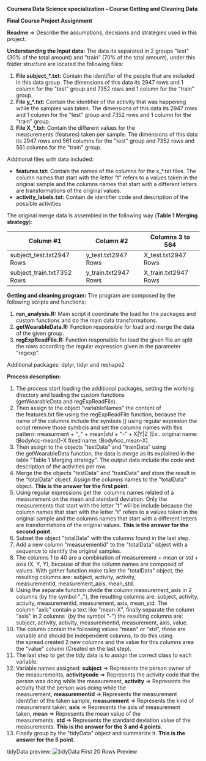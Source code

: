**Coursera Data Science specialization - Course Getting and Cleaning Data**

**Final Course Project Assignment**

**Readme** ⇒ Describe the assumptions, decisions and strategies used in this project.

**Understanding the Input data:** The data its separated in 2 groups "test" (30% of the total amount) and "train" (70% of the total amount), under this folder structure are located the following files:

1.  **File subject_*.txt:** Contain the identifier of the people that are included in this data group. The dimensions of this data its 2947 rows and 1 column for the "test" group and 7352 rows and 1 column for the "train" group.
2.  **File y_*.txt:** Contain the identifier of the activity that was happening while the samples was taken. The dimensions of this data its 2947 rows and 1 column for the "test" group and 7352 rows and 1 column for the "train" group.
3.  **File X_*.txt:** Contain the different values for the measurements (features) taken per sample. The dimensions of this data its 2947 rows and 561 columns for the "test" group and 7352 rows and 561 columns for the "train" group.

Additional files with data included: 

*   **features.txt:** Contain the names of the columns for the x_*.txt files. The column names that start with the letter "t" refers to a values taken in the original sample and the columns names that start with a different letters are transformations of the original values.
*   **activity_labels.txt:** Contain de identifier code and description of the possible activities

The original merge data is assembled in the following way (**Table 1 Merging strategy**):

| Column #1                  | Column #2            | Columns 3 to 564     |
|----------------------------|----------------------|----------------------|
| subject_test.txt2947 Rows  | y_test.txt2947 Rows  | X_test.txt2947 Rows  |
| subject_train.txt7352 Rows | y_train.txt2947 Rows | X_train.txt2947 Rows |

**Getting and cleaning program:** The program are composed by the following scripts and functions:

1.  **run_analysis.R:** Main script it coordinate the load for the packages and custom functions and do the main data transformations.
2.  **getWearableData.R:** Function responsible for load and merge the data of the given group.
3.  **regExpReadFile.R:** Function responsible for load the given file an split the rows according the regular expression given in the parameter "regexp".

Additional packages: dplyr, tidyr and reshape2

**Process description:**

1.  The process start loading the additional packages, setting the working directory and loading the custom functions (getWearableData and regExpReadFile).
2.  Then assign to the object "variableNames" the content of the features.txt file using the regExpReadFile function, because the name of the columns include the symbols () using regular expresion the script remove those symbols and set the columns names with this pattern: measurment + "_" + mean|std + "-" + X|Y|Z (Ex:. original name: tBodyAcc-mean()-X fixed name: tBodyAcc_mean-X).
3.  Then assign to the objects "testData" and "trainData" using the getWearableData function, the data is merge as its explained in the table "Table 1 Merging strategy". The output data include the code and description of the activities per row. 
4.  Merge the the objects "testData" and "trainData" and store the result in the "totalData" object. Assign the columns names to the "totalData" object. **This is the answer for the first point**.
5.  Using regular expressions get the  columns names related of a measurement on the mean and standard deviation. Only the measurements that start with the letter "t" will be include because the column names that start with the letter "t" refers to a values taken in the original sample and the columns names that start with a different letters are transformations of the original values. **This is the answer for the second point.**
6.  Subset the object "totalData" with the columns found in the last step.
7.  Add a new column "measurementid" to the "totalData" object with a sequence to identify the original samples.
8.  The columns 1 to 40 are a combination of measurement + mean or std + axis (X, Y, Y), because of that the column names are composed of values. With gather function make taller the "totalData" object, the resulting columns are: subject, activity, activity, measurementid, measurement_axis, mean_std.
9.  Using the separate function divide the column measurement_axis in 2 columns (by the symbol "_"), the resulting columns are: subject, activity, activity, measurementid, measurement, axis, mean_std. The column "axis" contain a text like "mean-X", finally separate the column "axis" in 2 columns  (by the symbol "-") the resulting columns are: subject, activity, activity, measurementid, measurement, axis, value.
10.  The column contain the following values "mean" or "std", those are variable and should be independient columns, to do this using the spread created 2 new columns and the value for this columns area the "value" column (Created en the last step).
11.  The last step to get the tidy data is to assign the correct class to each variable.
12.  Variable names assigned: **subject** => Represents the person owner of the measurements, **activitycode** => Represents the activity code that the person was doing while the measurement, **activity** => Represents the activity that the person was doing while the measurement, **measurementid** => Represents the measurement identifier of the taken sample, **measurement** => Represents the kind of measurement taken, **axis** => Represents the axis of measurement taken, **mean** => Represents the mean value of the measurements, **std** => Represents the standard deviation value of the measurements. **This is the answer for the 3 and 4 points**.
13.  Finally group by the "tidyData" object and summarize it. **This is the answer for the 5 point.**

tidyData preview:
![tidyData First 20 Rows Preview](https://github.com/fabiancnieto/courseProject_getting-cleanning-data/tidyData-First-20-rows.png)